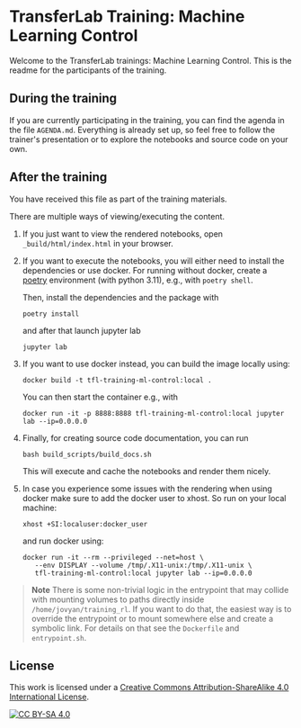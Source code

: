 # TransferLab Training: Machine Learning Control

Welcome to the TransferLab trainings: Machine Learning Control.
This is the readme for the participants of the training.

## During the training

If you are currently participating in the training, you can find the agenda
in the file `AGENDA.md`. Everything is already set up, so feel free
to follow the trainer's presentation or to explore the notebooks and
source code on your own.

## After the training

You have received this file as part of the training materials.

There are multiple ways of viewing/executing the content. 

1. If you just want to view the rendered notebooks, 
   open `_build/html/index.html` in your browser.

2. If you want to execute the notebooks, you will either need to
   install the dependencies or use docker.
   For running without docker, create a [poetry](https://python-poetry.org/) environment (with python 3.11),
   e.g., with `poetry shell`.

   Then, install the dependencies and the package with

   ```shell
   poetry install
   ```

   and after that launch jupyter lab

   ```shell
   jupyter lab
   ```

3. If you want to use docker instead,
   you can build the image locally using:
    
   ```shell
   docker build -t tfl-training-ml-control:local .
   ```

   You can then start the container e.g., with
    
   ```shell
   docker run -it -p 8888:8888 tfl-training-ml-control:local jupyter lab --ip=0.0.0.0
   ```

4. Finally, for creating source code documentation, you can run
    
   ```shell
   bash build_scripts/build_docs.sh
   ```
   
   This will execute and cache the notebooks and render them nicely.

6. In case you experience some issues with the rendering when using docker
   make sure to add the docker user to xhost. So run on your local machine: 

   ```shell
   xhost +SI:localuser:docker_user
   ```

   and run docker using: 

    
   ```shell
   docker run -it --rm --privileged --net=host \
      --env DISPLAY --volume /tmp/.X11-unix:/tmp/.X11-unix \
      tfl-training-ml-control:local jupyter lab --ip=0.0.0.0
   ```

> **Note** There is some non-trivial logic in the entrypoint that may collide
with mounting volumes to paths directly inside 
`/home/jovyan/training_rl`. If you want to do that, 
the easiest way is to override the entrypoint or to mount somewhere else
and create a symbolic link. For details on that see the `Dockerfile` and
`entrypoint.sh`.

## License

This work is licensed under a
[Creative Commons Attribution-ShareAlike 4.0 International License][cc-by-sa].

[![CC BY-SA 4.0][cc-by-sa-image]][cc-by-sa]

[cc-by-sa]: http://creativecommons.org/licenses/by-sa/4.0/
[cc-by-sa-image]: https://licensebuttons.net/l/by-sa/4.0/88x31.png
[cc-by-sa-shield]: https://img.shields.io/badge/License-CC%20BY--SA%204.0-lightgrey.svg
